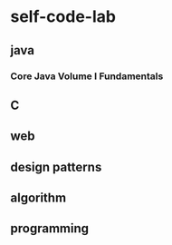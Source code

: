 # self-code-lab

## java

### Core Java Volume I Fundamentals

## C

## web

## design patterns

## algorithm

## programming
